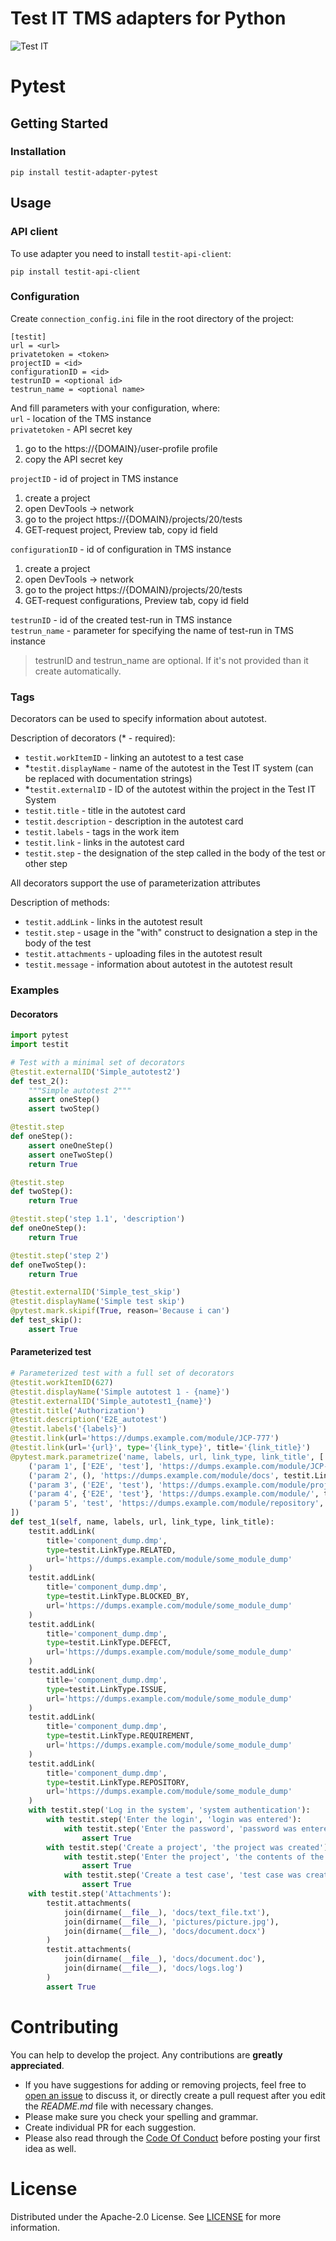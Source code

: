 # Test IT TMS adapters for Python
![Test IT](https://raw.githubusercontent.com/testit-tms/adapters-python/master/images/banner.png)

# Pytest

## Getting Started

### Installation
```
pip install testit-adapter-pytest
```

## Usage

### API client

To use adapter you need to install `testit-api-client`:
```
pip install testit-api-client
```

### Configuration

Create `connection_config.ini` file in the root directory of the project:
```
[testit]
url = <url>
privatetoken = <token>
projectID = <id>
configurationID = <id>
testrunID = <optional id>
testrun_name = <optional name>
```

And fill parameters with your configuration, where:  
`url` - location of the TMS instance  
`privatetoken` - API secret key  

1. go to the https://{DOMAIN}/user-profile profile  
2. copy the API secret key

`projectID` - id of project in TMS instance

1. create a project
2. open DevTools -> network
3. go to the project https://{DOMAIN}/projects/20/tests
4. GET-request project, Preview tab, copy id field  

`configurationID` - id of configuration in TMS instance  

1. create a project  
2. open DevTools -> network  
3. go to the project https://{DOMAIN}/projects/20/tests  
4. GET-request configurations, Preview tab, copy id field  

`testrunID` - id of the created test-run in TMS instance  
`testrun_name` - parameter for specifying the name of test-run in TMS instance  

> testrunID and testrun_name are optional. If it's not provided than it create automatically.

### Tags

Decorators can be used to specify information about autotest.

Description of decorators (\* - required):
- `testit.workItemID` - linking an autotest to a test case
- \*`testit.displayName` - name of the autotest in the Test IT system (can be replaced with documentation strings)
- \*`testit.externalID` - ID of the autotest within the project in the Test IT System
- `testit.title` - title in the autotest card
- `testit.description` - description in the autotest card
- `testit.labels` - tags in the work item
- `testit.link` - links in the autotest card
- `testit.step` - the designation of the step called in the body of the test or other step

All decorators support the use of parameterization attributes

Description of methods:
- `testit.addLink` - links in the autotest result
- `testit.step` - usage in the "with" construct to designation a step in the body of the test
- `testit.attachments` - uploading files in the autotest result
- `testit.message` - information about autotest in the autotest result

### Examples

#### Decorators
```py
import pytest
import testit

# Test with a minimal set of decorators
@testit.externalID('Simple_autotest2')
def test_2():
    """Simple autotest 2"""
    assert oneStep()
    assert twoStep()

@testit.step
def oneStep():
    assert oneOneStep()
    assert oneTwoStep()
    return True

@testit.step
def twoStep():
    return True

@testit.step('step 1.1', 'description')
def oneOneStep():
    return True

@testit.step('step 2')
def oneTwoStep():
    return True

@testit.externalID('Simple_test_skip')
@testit.displayName('Simple test skip')
@pytest.mark.skipif(True, reason='Because i can')
def test_skip():
    assert True
```

#### Parameterized test
```py
# Parameterized test with a full set of decorators
@testit.workItemID(627)
@testit.displayName('Simple autotest 1 - {name}')
@testit.externalID('Simple_autotest1_{name}')
@testit.title('Authorization')
@testit.description('E2E_autotest')
@testit.labels('{labels}')
@testit.link(url='https://dumps.example.com/module/JCP-777')
@testit.link(url='{url}', type='{link_type}', title='{link_title}')
@pytest.mark.parametrize('name, labels, url, link_type, link_title', [
    ('param 1', ['E2E', 'test'], 'https://dumps.example.com/module/JCP-777', testit.LinkType.DEFECT, 'JCP-777'),
    ('param 2', (), 'https://dumps.example.com/module/docs', testit.LinkType.RELATED, 'Documentation'),
    ('param 3', ('E2E', 'test'), 'https://dumps.example.com/module/projects', testit.LinkType.REQUIREMENT, 'Projects'),
    ('param 4', {'E2E', 'test'}, 'https://dumps.example.com/module/', testit.LinkType.BLOCKED_BY, ''),
    ('param 5', 'test', 'https://dumps.example.com/module/repository', testit.LinkType.REPOSITORY, 'Repository')
])
def test_1(self, name, labels, url, link_type, link_title):
    testit.addLink(
        title='component_dump.dmp',
        type=testit.LinkType.RELATED,
        url='https://dumps.example.com/module/some_module_dump'
    )
    testit.addLink(
        title='component_dump.dmp',
        type=testit.LinkType.BLOCKED_BY,
        url='https://dumps.example.com/module/some_module_dump'
    )
    testit.addLink(
        title='component_dump.dmp',
        type=testit.LinkType.DEFECT,
        url='https://dumps.example.com/module/some_module_dump'
    )
    testit.addLink(
        title='component_dump.dmp',
        type=testit.LinkType.ISSUE,
        url='https://dumps.example.com/module/some_module_dump'
    )
    testit.addLink(
        title='component_dump.dmp',
        type=testit.LinkType.REQUIREMENT,
        url='https://dumps.example.com/module/some_module_dump'
    )
    testit.addLink(
        title='component_dump.dmp',
        type=testit.LinkType.REPOSITORY,
        url='https://dumps.example.com/module/some_module_dump'
    )
    with testit.step('Log in the system', 'system authentication'):
        with testit.step('Enter the login', 'login was entered'):
            with testit.step('Enter the password', 'password was entered'):
                assert True
        with testit.step('Create a project', 'the project was created'):
            with testit.step('Enter the project', 'the contents of the project are displayed'):
                assert True
            with testit.step('Create a test case', 'test case was created'):
                assert True
    with testit.step('Attachments'):
        testit.attachments(
            join(dirname(__file__), 'docs/text_file.txt'),
            join(dirname(__file__), 'pictures/picture.jpg'),
            join(dirname(__file__), 'docs/document.docx')
        )
        testit.attachments(
            join(dirname(__file__), 'docs/document.doc'),
            join(dirname(__file__), 'docs/logs.log')
        )
        assert True
```

# Contributing

You can help to develop the project. Any contributions are **greatly appreciated**.

* If you have suggestions for adding or removing projects, feel free to [open an issue](https://github.com/testit-tms/adapters-python/issues/new) to discuss it, or directly create a pull request after you edit the *README.md* file with necessary changes.
* Please make sure you check your spelling and grammar.
* Create individual PR for each suggestion.
* Please also read through the [Code Of Conduct](https://github.com/testit-tms/adapters-python/blob/master/CODE_OF_CONDUCT.md) before posting your first idea as well.

# License

Distributed under the Apache-2.0 License. See [LICENSE](https://github.com/testit-tms/adapters-python/blob/master/LICENSE.md) for more information.

